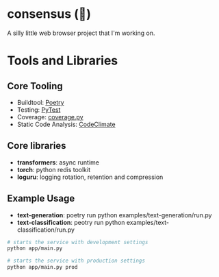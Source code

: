 # consensus (🫧)

A silly little web browser project that I'm working on.

# Tools and Libraries

## Core Tooling

- Buildtool: [Poetry](https://docs.docker.com/compose/)
- Testing: [PyTest](https://docs.pytest.org/en/8.2.x/)
- Coverage: [coverage.py](https://coverage.readthedocs.io/en/7.5.4/)
- Static Code Analysis: [CodeClimate](https://codeclimate.com/quality)

## Core libraries

- **transformers**: async runtime
- **torch**: python redis toolkit
- **loguru**: logging rotation, retention and compression

## Example Usage

- **text-generation**: poetry run python examples/text-generation/run.py
- **text-classification**: peotry run python examples/text-classification/run.py 

```bash
# starts the service with development settings
python app/main.py
```

```bash
# starts the service with production settings
python app/main.py prod
```
